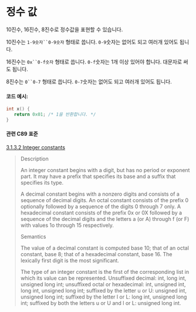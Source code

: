 # 정수 값
10진수, 16진수, 8진수로 정수값을 표현할 수 있습니다.   

10진수는 `1-9숫자``0-9숫자` 형태로 씁니다. `0-9`숫자는 없어도 되고 여러개 있어도 됩니다. 

16진수는 `0x``0-f숫자` 형태로 씁니다. `0-f`숫자는 1개 이상 있어야 합니다. 대문자로 써도 됩니다. 

8진수는 `0``0-7` 형태로 씁니다. `0-7`숫자는 없어도 되고 여러개 있어도 됩니다. 


#### 코드 예시:
```c
int x() {
   return 0x01; /* 1을 반환합니다. */
}
```

#### 관련 C89 표준
[3.1.3.2 Integer constants](https://port70.net/~nsz/c/c89/c89-draft.html#3.1.3.2)
> Description
>
> An integer constant begins with a digit, but has no period or exponent part.
> It may have a prefix that specifies its base and a suffix that specifies its type.
>
> A decimal constant begins with a nonzero digits and consists of a sequence of decimal digits.
> An octal constant consists of the prefix 0 optionally followed by a sequence of the digits 0 through 7 only.
> A hexadecimal constant consists of the prefix 0x or 0X followed by a sequence of the decimal digits
> and the letters a (or A) through f (or F) with values 1o through 15 respectively.
>
> Semantics
>
> The value of a decimal constant is computed base 10; that of an octal constant, base 8;
> that of a hexadecimal constant, base 16. The lexically first digit is the most significant.
>
> The type of an integer constant is the first of the corresponding list in which its value can be represented.
> Unsuffixed decimal: int, long int, unsigned long int;
> unsuffixed octal or hexadecimal: int, unsigned int, long int, unsigned long int;
> suffixed by the letter u or U: unsigned int, unsigned long int;
> suffixed by the letter l or L: long int, unsigned long int;
> suffixed by both the letters u or U and l or L: unsigned long int.
